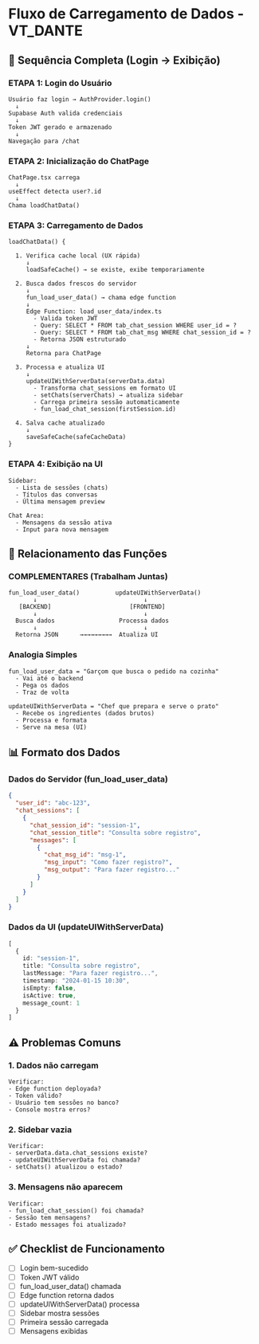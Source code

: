 # Fluxo de Carregamento de Dados - VT_DANTE

## 🔄 Sequência Completa (Login → Exibição)

### **ETAPA 1: Login do Usuário**
```
Usuário faz login → AuthProvider.login()
  ↓
Supabase Auth valida credenciais
  ↓
Token JWT gerado e armazenado
  ↓
Navegação para /chat
```

### **ETAPA 2: Inicialização do ChatPage**
```
ChatPage.tsx carrega
  ↓
useEffect detecta user?.id
  ↓
Chama loadChatData()
```

### **ETAPA 3: Carregamento de Dados**
```
loadChatData() {
  
  1. Verifica cache local (UX rápida)
     ↓
     loadSafeCache() → se existe, exibe temporariamente
  
  2. Busca dados frescos do servidor
     ↓
     fun_load_user_data() → chama edge function
     ↓
     Edge Function: load_user_data/index.ts
       - Valida token JWT
       - Query: SELECT * FROM tab_chat_session WHERE user_id = ?
       - Query: SELECT * FROM tab_chat_msg WHERE chat_session_id = ?
       - Retorna JSON estruturado
     ↓
     Retorna para ChatPage
  
  3. Processa e atualiza UI
     ↓
     updateUIWithServerData(serverData.data)
       - Transforma chat_sessions em formato UI
       - setChats(serverChats) → atualiza sidebar
       - Carrega primeira sessão automaticamente
       - fun_load_chat_session(firstSession.id)
  
  4. Salva cache atualizado
     ↓
     saveSafeCache(safeCacheData)
}
```

### **ETAPA 4: Exibição na UI**
```
Sidebar:
  - Lista de sessões (chats)
  - Títulos das conversas
  - Última mensagem preview

Chat Area:
  - Mensagens da sessão ativa
  - Input para nova mensagem
```

## 🔗 Relacionamento das Funções

### **COMPLEMENTARES (Trabalham Juntas)**

```
fun_load_user_data()          updateUIWithServerData()
       ↓                              ↓
   [BACKEND]                      [FRONTEND]
       ↓                              ↓
  Busca dados                  Processa dados
       ↓                              ↓
  Retorna JSON      →→→→→→→→→  Atualiza UI
```

### **Analogia Simples**

```
fun_load_user_data = "Garçom que busca o pedido na cozinha"
  - Vai até o backend
  - Pega os dados
  - Traz de volta

updateUIWithServerData = "Chef que prepara e serve o prato"
  - Recebe os ingredientes (dados brutos)
  - Processa e formata
  - Serve na mesa (UI)
```

## 📊 Formato dos Dados

### **Dados do Servidor (fun_load_user_data)**
```json
{
  "user_id": "abc-123",
  "chat_sessions": [
    {
      "chat_session_id": "session-1",
      "chat_session_title": "Consulta sobre registro",
      "messages": [
        {
          "chat_msg_id": "msg-1",
          "msg_input": "Como fazer registro?",
          "msg_output": "Para fazer registro..."
        }
      ]
    }
  ]
}
```

### **Dados da UI (updateUIWithServerData)**
```typescript
[
  {
    id: "session-1",
    title: "Consulta sobre registro",
    lastMessage: "Para fazer registro...",
    timestamp: "2024-01-15 10:30",
    isEmpty: false,
    isActive: true,
    message_count: 1
  }
]
```

## ⚠️ Problemas Comuns

### **1. Dados não carregam**
```
Verificar:
- Edge function deployada?
- Token válido?
- Usuário tem sessões no banco?
- Console mostra erros?
```

### **2. Sidebar vazia**
```
Verificar:
- serverData.data.chat_sessions existe?
- updateUIWithServerData foi chamada?
- setChats() atualizou o estado?
```

### **3. Mensagens não aparecem**
```
Verificar:
- fun_load_chat_session() foi chamada?
- Sessão tem mensagens?
- Estado messages foi atualizado?
```

## ✅ Checklist de Funcionamento

- [ ] Login bem-sucedido
- [ ] Token JWT válido
- [ ] fun_load_user_data() chamada
- [ ] Edge function retorna dados
- [ ] updateUIWithServerData() processa
- [ ] Sidebar mostra sessões
- [ ] Primeira sessão carregada
- [ ] Mensagens exibidas
